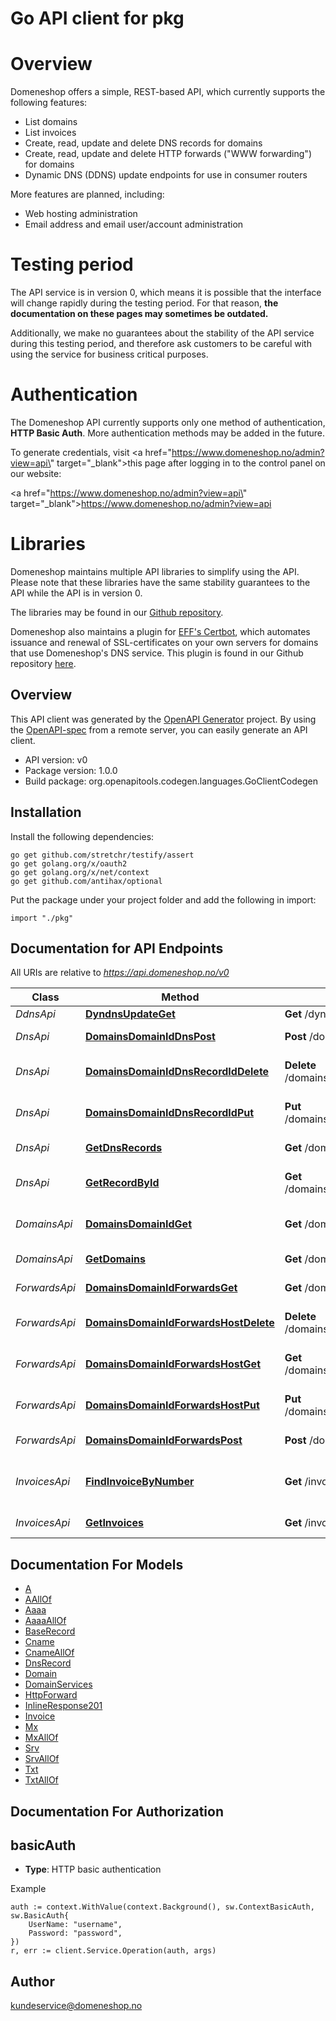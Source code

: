 # Go API client for pkg

# Overview

Domeneshop offers a simple, REST-based API, which currently supports the following
features:

- List domains
- List invoices
- Create, read, update and delete DNS records for domains
- Create, read, update and delete HTTP forwards (\"WWW forwarding\") for domains
- Dynamic DNS (DDNS) update endpoints for use in consumer routers

More features are planned, including:

- Web hosting administration
- Email address and email user/account administration

# Testing period

The API service is in version 0, which means it is possible that the interface
will change rapidly during the testing period. For that reason, **the documentation on these
pages may sometimes be outdated.**

Additionally, we make no guarantees about the stability of the API service during this testing period,
and therefore ask customers to be careful with using the service for business critical purposes.

# Authentication

The Domeneshop API currently supports only one method of authentication, **HTTP Basic Auth**. More authentication methods may
be added in the future.

To generate credentials, visit <a href=\"https://www.domeneshop.no/admin?view=api\" target=\"_blank\">this page</a>
after logging in to the control panel on our website:

<a href=\"https://www.domeneshop.no/admin?view=api\" target=\"_blank\">https://www.domeneshop.no/admin?view=api</a>

# Libraries

Domeneshop maintains multiple API libraries to simplify using the API. Please note that these libraries
have the same stability guarantees to the API while the API is in version 0.

The libraries may be found in our [Github repository](https://github.com/domeneshop/).

Domeneshop also maintains a plugin for [EFF's Certbot](https://certbot.eff.org/), which automates issuance and
renewal of SSL-certificates on your own servers for domains that use Domeneshop's DNS service. This plugin is
found in our Github repository [here](https://github.com/domeneshop/certbot-dns-domeneshop).

<SecurityDefinitions />


## Overview
This API client was generated by the [OpenAPI Generator](https://openapi-generator.tech) project.  By using the [OpenAPI-spec](https://www.openapis.org/) from a remote server, you can easily generate an API client.

- API version: v0
- Package version: 1.0.0
- Build package: org.openapitools.codegen.languages.GoClientCodegen

## Installation

Install the following dependencies:

```shell
go get github.com/stretchr/testify/assert
go get golang.org/x/oauth2
go get golang.org/x/net/context
go get github.com/antihax/optional
```

Put the package under your project folder and add the following in import:

```golang
import "./pkg"
```

## Documentation for API Endpoints

All URIs are relative to *https://api.domeneshop.no/v0*

Class | Method | HTTP request | Description
------------ | ------------- | ------------- | -------------
*DdnsApi* | [**DyndnsUpdateGet**](docs/DdnsApi.md#dyndnsupdateget) | **Get** /dyndns/update | Update
*DnsApi* | [**DomainsDomainIdDnsPost**](docs/DnsApi.md#domainsdomainiddnspost) | **Post** /domains/{domainId}/dns | Add DNS record
*DnsApi* | [**DomainsDomainIdDnsRecordIdDelete**](docs/DnsApi.md#domainsdomainiddnsrecordiddelete) | **Delete** /domains/{domainId}/dns/{recordId} | Delete DNS record by ID
*DnsApi* | [**DomainsDomainIdDnsRecordIdPut**](docs/DnsApi.md#domainsdomainiddnsrecordidput) | **Put** /domains/{domainId}/dns/{recordId} | Update DNS record by ID
*DnsApi* | [**GetDnsRecords**](docs/DnsApi.md#getdnsrecords) | **Get** /domains/{domainId}/dns | List DNS records
*DnsApi* | [**GetRecordById**](docs/DnsApi.md#getrecordbyid) | **Get** /domains/{domainId}/dns/{recordId} | Find DNS record by ID
*DomainsApi* | [**DomainsDomainIdGet**](docs/DomainsApi.md#domainsdomainidget) | **Get** /domains/{domainId} | Find domain by ID
*DomainsApi* | [**GetDomains**](docs/DomainsApi.md#getdomains) | **Get** /domains | List domains
*ForwardsApi* | [**DomainsDomainIdForwardsGet**](docs/ForwardsApi.md#domainsdomainidforwardsget) | **Get** /domains/{domainId}/forwards/ | List forwards
*ForwardsApi* | [**DomainsDomainIdForwardsHostDelete**](docs/ForwardsApi.md#domainsdomainidforwardshostdelete) | **Delete** /domains/{domainId}/forwards/{host} | Delete forward by host
*ForwardsApi* | [**DomainsDomainIdForwardsHostGet**](docs/ForwardsApi.md#domainsdomainidforwardshostget) | **Get** /domains/{domainId}/forwards/{host} | Find forward by host
*ForwardsApi* | [**DomainsDomainIdForwardsHostPut**](docs/ForwardsApi.md#domainsdomainidforwardshostput) | **Put** /domains/{domainId}/forwards/{host} | Update forward by host
*ForwardsApi* | [**DomainsDomainIdForwardsPost**](docs/ForwardsApi.md#domainsdomainidforwardspost) | **Post** /domains/{domainId}/forwards/ | Add forward
*InvoicesApi* | [**FindInvoiceByNumber**](docs/InvoicesApi.md#findinvoicebynumber) | **Get** /invoices/{invoiceId} | Find invoice by invoice number
*InvoicesApi* | [**GetInvoices**](docs/InvoicesApi.md#getinvoices) | **Get** /invoices | List invoices


## Documentation For Models

 - [A](docs/A.md)
 - [AAllOf](docs/AAllOf.md)
 - [Aaaa](docs/Aaaa.md)
 - [AaaaAllOf](docs/AaaaAllOf.md)
 - [BaseRecord](docs/BaseRecord.md)
 - [Cname](docs/Cname.md)
 - [CnameAllOf](docs/CnameAllOf.md)
 - [DnsRecord](docs/DnsRecord.md)
 - [Domain](docs/Domain.md)
 - [DomainServices](docs/DomainServices.md)
 - [HttpForward](docs/HttpForward.md)
 - [InlineResponse201](docs/InlineResponse201.md)
 - [Invoice](docs/Invoice.md)
 - [Mx](docs/Mx.md)
 - [MxAllOf](docs/MxAllOf.md)
 - [Srv](docs/Srv.md)
 - [SrvAllOf](docs/SrvAllOf.md)
 - [Txt](docs/Txt.md)
 - [TxtAllOf](docs/TxtAllOf.md)


## Documentation For Authorization



## basicAuth

- **Type**: HTTP basic authentication

Example

```golang
auth := context.WithValue(context.Background(), sw.ContextBasicAuth, sw.BasicAuth{
    UserName: "username",
    Password: "password",
})
r, err := client.Service.Operation(auth, args)
```



## Author

kundeservice@domeneshop.no

